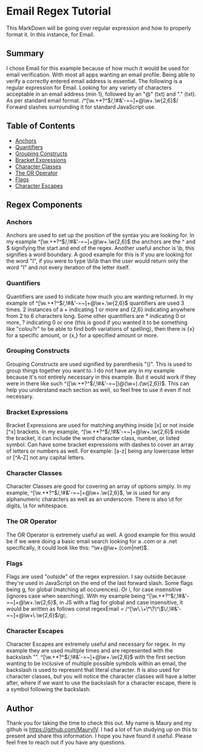 # Email Regex Tutorial

This MarkDown will be going over regular expression and how to properly format it. In this instance, for Email.

## Summary

I chose Email for this example because of how much it would be used for email verification. With most all apps wanting an email profile. Being able to verify a correctly entered email address is essential. The following is a regular expression for Email. Looking for any variety of characters acceptable in an email address (min 1), followed by an "@" (txt) and "." (txt). As per standard email format. /^[\w\.\+\*\?\^\$\/,!#&'-=~]+@\w+\.\w{2,6}$/ Forward slashes surrounding it for standard JavaScript use.

## Table of Contents

- [Anchors](#anchors)
- [Quantifiers](#quantifiers)
- [Grouping Constructs](#grouping-constructs)
- [Bracket Expressions](#bracket-expressions)
- [Character Classes](#character-classes)
- [The OR Operator](#the-or-operator)
- [Flags](#flags)
- [Character Escapes](#character-escapes)

## Regex Components

### Anchors

Anchors are used to set up the position of the syntax you are looking for. In my example ^[\w\.\+\*\?\^\$\/,!#&'-=~]+@\w+\.\w{2,6}$ the anchors are the ^ and $ signifying the start and end of the regex. Another useful anchor is \b, this signifies a word boundary. A good example for this is if you are looking for the word "I", if you were to type \bi\b than the user would return only the word "I" and not every iteration of the letter itself.

### Quantifiers

Quantifiers are used to indicate how much you are wanting returned. In my example of ^[\w\.\+\*\?\^\$\/,!#&'-=~]+@\w+\.\w{2,6}$ quantifiers are used 3 times. 2 instances of a + indicating 1 or more and {2,6} indicating anywhere from 2 to 6 characters long. Some other quantifiers are \* indicating 0 or more, ? indicating 0 or one (this is good if you wanted it to be something like "colou?r" to be able to find both variations of spelling), then there is {x} for a specific amount, or {x,} for a specified amount or more.

### Grouping Constructs

Grouping Constructs are used signified by parenthesis "()". This is used to group things together you want to. I do not have any in my example because it's not entirely necessary in this example. But it would work if they were in there like such ^([\w\.\+\*\?\^\$\/,!#&'-=~])@(\w+)\.(\w{2,6})$. This can help you understand each section as well, so feel free to use it even if not necessary.

### Bracket Expressions

Bracket Expressions are used for matching anything inside [x] or not inside [^x] brackets. In my example, ^[\w\.\+\*\?\^\$\/,!#&'-=~]+@\w+\.\w{2,6}$ inside the bracket, it can include the word character class, number, or listed symbol. Can have some bracket expressions with dashes to cover an array of letters or numbers as well. For example: [a-z] being any lowercase letter or [^A-Z] not any capital letters.

### Character Classes

Character Classes are good for covering an array of options simply. In my example, ^[\w\.\+\*\?\^\$\/,!#&'-=~]+@\w+\.\w{2,6}$, \w is used for any alphanumeric characters as well as an underscore. There is also \d for digits, \s for whitespace.

### The OR Operator

The OR Operator is extremely useful as well. A good example for this would be if we were doing a basic email search looking for a .com or a .net specifically, it could look like this: ^\w+@\w+\.(com|net)$.

### Flags

Flags are used "outside" of the regex expression. I say outside because they're used in JavaScript on the end of the last forward slash. Some flags being g, for global (matching all occurences). Or i, for case insensitive (ignores case when searching). With my example being ^[\w\.\+\*\?\^\$\/,!#&'-=~]+@\w+\.\w{2,6}$, in JS with a flag for global and case insensitive, it would be written as follows const regexEmail = /^[\w\.\+\*\?\^\$\/,!#&'-=~]+@\w+\.\w{2,6}$/gi;.

### Character Escapes

Character Escapes are extremely useful and necessary for regex. In my example they are used multiple times and are represented with the backslash "\". ^[\w\.\+\*\?\^\$\/,!#&'-=~]+@\w+\.\w{2,6}$ with the first section wanting to be inclusive of multiple possible symbols within an email, the backslash is used to represent that literal character. It is also used for character classes, but you will notice the character classes will have a letter after, where if we want to use the backslash for a character escape, there is a symbol following the backslash.

## Author

Thank you for taking the time to check this out. My name is Maury and my github is https://github.com/MauryIV. I had a lot of fun studying up on this to present and share this information. I hope you have found it useful. Please feel free to reach out if you have any questions.

